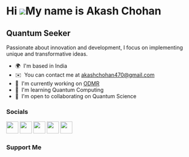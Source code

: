 Hi ![](https://user-images.githubusercontent.com/18350557/176309783-0785949b-9127-417c-8b55-ab5a4333674e.gif)My name is Akash Chohan
====================================================================================================================================

Quantum Seeker
------------------------------------

Passionate about innovation and development, I focus on implementing unique and transformative ideas.

*   🌍  I'm based in India
*   ✉️  You can contact me at [akashchohan470@gmail.com](mailto:akashchohan470@gmail.com)
*   🚀  I'm currently working on [ODMR]()
*   🧠  I'm learning Quantum Computing
*   🤝  I'm open to collaborating on Quantum Science

                    
### Socials  <p align="left"> <a href="https://www.facebook.com/akash.chohan.71/" target="_blank" rel="noreferrer"><img src="https://raw.githubusercontent.com/danielcranney/readme-generator/main/public/icons/socials/facebook.svg" width="32" height="32" /></a> <a href="https://www.github.com/akashchohan" target="_blank" rel="noreferrer"><img src="https://raw.githubusercontent.com/danielcranney/readme-generator/main/public/icons/socials/github-dark.svg" width="32" height="32" /></a> <a href="http://www.instagram.com/akash_chohan_" target="_blank" rel="noreferrer"><img src="https://raw.githubusercontent.com/danielcranney/readme-generator/main/public/icons/socials/instagram.svg" width="32" height="32" /></a> <a href="https://www.linkedin.com/in/akash-chohan-956169229/" target="_blank" rel="noreferrer"><img src="https://raw.githubusercontent.com/danielcranney/readme-generator/main/public/icons/socials/linkedin.svg" width="32" height="32" /></a> <a href="https://www.stackoverflow.com/users/19979436/akash-chohan" target="_blank" rel="noreferrer"><img src="https://raw.githubusercontent.com/danielcranney/readme-generator/main/public/icons/socials/stackoverflow.svg" width="32" height="32" /></a></p>


### Support Me
